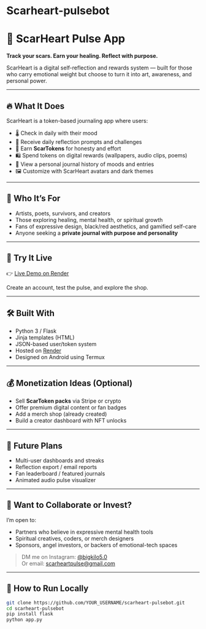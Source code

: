 # Scarheart-pulsebot
# 🖤 ScarHeart Pulse App

**Track your scars. Earn your healing. Reflect with purpose.**

ScarHeart is a digital self-reflection and rewards system — built for those who carry emotional weight but choose to turn it into art, awareness, and personal power.

---

## 🔥 What It Does

ScarHeart is a token-based journaling app where users:
- 🌡️ Check in daily with their mood
- 🧠 Receive daily reflection prompts and challenges
- 💎 Earn **ScarTokens** for honesty and effort
- 🛍️ Spend tokens on digital rewards (wallpapers, audio clips, poems)
- 📖 View a personal journal history of moods and entries
- 🖼️ Customize with ScarHeart avatars and dark themes

---

## 🎯 Who It’s For

- Artists, poets, survivors, and creators
- Those exploring healing, mental health, or spiritual growth
- Fans of expressive design, black/red aesthetics, and gamified self-care
- Anyone seeking a **private journal with purpose and personality**

---

## 🚀 Try It Live

👉 [Live Demo on Render](https://scarheart.onrender.com)

Create an account, test the pulse, and explore the shop.

---

## 🛠️ Built With

- Python 3 / Flask
- Jinja templates (HTML)
- JSON-based user/token system
- Hosted on [Render](https://render.com)
- Designed on Android using Termux

---

## 💰 Monetization Ideas (Optional)

- Sell **ScarToken packs** via Stripe or crypto
- Offer premium digital content or fan badges
- Add a merch shop (already created)
- Build a creator dashboard with NFT unlocks

---

## 🧠 Future Plans

- Multi-user dashboards and streaks
- Reflection export / email reports
- Fan leaderboard / featured journals
- Animated audio pulse visualizer

---

## 🤝 Want to Collaborate or Invest?

I’m open to:
- Partners who believe in expressive mental health tools
- Spiritual creatives, coders, or merch designers
- Sponsors, angel investors, or backers of emotional-tech spaces

> DM me on Instagram: [@bigkilo5.0](https://instagram.com/bigkilo5.0)  
> Or email: scarheartpulse@gmail.com

---

## 📂 How to Run Locally

```bash
git clone https://github.com/YOUR_USERNAME/scarheart-pulsebot.git
cd scarheart-pulsebot
pip install flask
python app.py
